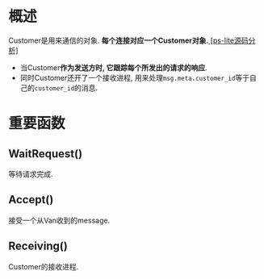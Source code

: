 # 概述

Customer是用来通信的对象. **每个连接对应一个Customer对象.**[ [ps-lite源码分析] ](http://www.voidcn.com/blog/kangroger/article/p-6643933.html)

* 当Customer**作为发送方时, 它跟踪每个所发出的请求的响应**.
* 同时Customer还开了一个接收进程, 用来处理`msg.meta.customer_id`等于自己的`customer_id`的消息.

# 重要函数

## WaitRequest()

等待请求完成.

## Accept()

接受一个从Van收到的message.

## Receiving()

Customer的接收进程.